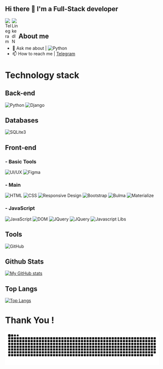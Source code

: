 ## Hi there 👋 I'm a Full-Stack developer

<!-- <a href="https://instagram.com/">
  <img align="left" alt="YouTube" width="22px" src="https://raw.githubusercontent.com/peterthehan/peterthehan/master/assets/instagram.svg" />
</a> -->
<a href="https://t.me/devolopment_2008">
  <img align="left" alt="Telegram" width="22px" src="https://camo.githubusercontent.com/5c1975da7d9ab735ceb71c57b6c7e48ff3e08ca4/68747470733a2f2f6564656e742e6769746875622e696f2f537570657254696e7949636f6e732f696d616765732f7376672f74656c656772616d2e737667">
</a>

<!-- <a href="https://facebook.com/">
  <img align="left" alt="Facebook" width="22px" src="https://raw.githubusercontent.com/peterthehan/peterthehan/master/assets/facebook.svg" />
</a> -->
<a href="https://www.linkedin.com/">
  <img align="left" alt="LinkedIN" width="22px" src="https://raw.githubusercontent.com/peterthehan/peterthehan/master/assets/linkedin.svg" />
</a>

</br>

## About me
- 💬 Ask me about  | ![Python](https://img.shields.io/badge/Python-3.7-informational)
- 📫 How to reach me | <a href="https://t.me/oibrohimoff">Telegram</a>

# Technology stack

## **Back-end**
![Python](https://img.shields.io/badge/-Python-black?style=flat-square&logo=Python)
![Django](https://img.shields.io/badge/-Django-0aad48?style=flat-square&logo=Django)

## **Databases**

![SQLite3](https://img.shields.io/badge/SQLite-3-orange)


## **Front-end**
### - **Basic Tools**
![UI/UX](https://img.shields.io/badge/UI%2FUX-Design-orange)
![Figma](https://img.shields.io/badge/Figma-Design-red)
### - **Main**
![HTML](https://img.shields.io/badge/HTML-5-informational)
![CSS](https://img.shields.io/badge/CSS-3-informational)
![Responsive Design](https://img.shields.io/badge/Responsive-Design-orange)
![Bootstrap](https://img.shields.io/badge/Bootstrap-5-orange)
![Bulma](https://img.shields.io/badge/Bulma-CSS-brightgreen)
![Materialize](https://img.shields.io/badge/Materialize-CSS-green)
### - **JavaScript**
![JavaScript](https://img.shields.io/badge/-JavaScript-%23F7DF1C?style=flat-square&logo=javascript&logoColor=000000&labelColor=%23F7DF1C&color=%23FFCE5A)
![DOM](https://img.shields.io/badge/DOM-Manipulation-yellow)
![JQuery](https://img.shields.io/badge/Jquery-Lib-red)
![JQuery](https://img.shields.io/badge/Jquery-Lib-orange)
![Javascript Libs](https://img.shields.io/badge/Javascript-Libs-yellow)


## **Tools**
![GitHub](https://img.shields.io/badge/-GitHub-181717?style=flat-square&logo=github)

## **Github Stats**
[![My GitHub stats](https://github-readme-stats.vercel.app/api?username=Muhriddin08&hide=contribs,prs&show_icons=true&theme=highcontrast)](https://github.com/OdilbekIbrohimof/github-readme-stats)

## **Top Langs**
[![Top Langs](https://github-readme-stats.vercel.app/api/top-langs/?username=OdilbekIbrohimof&layout=compact&theme=highcontrast)](https://github.com/Muhriddin08/github-readme-stats)

# Thank You !
![](https://github.com/Platane/snk/raw/output/github-contribution-grid-snake.svg)
